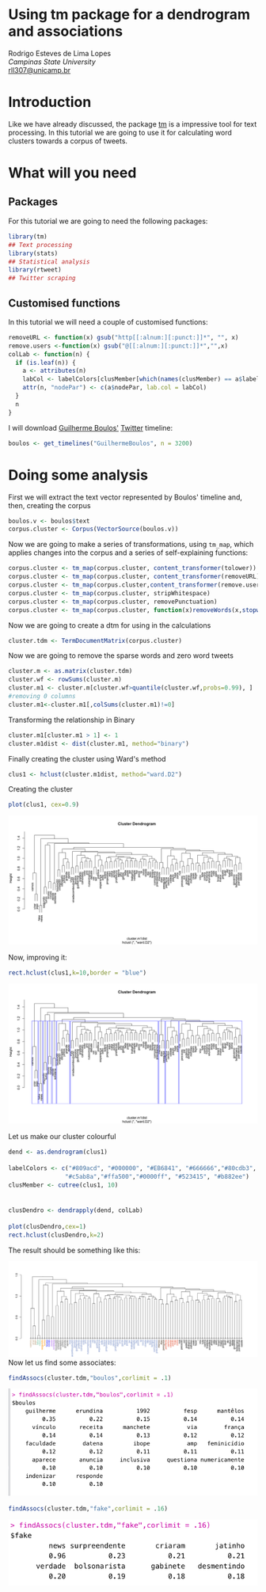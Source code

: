 
# Using tm package for a dendrogram and associations


 Rodrigo Esteves de Lima Lopes \
*Campinas State University* \
[rll307@unicamp.br](mailto:rll307@unicamp.br)


# Introduction

Like we have already discussed, the package [tm](http://tm.r-forge.r-project.org/index.html) is a impressive tool for text processing. In this tutorial we are going to use it for calculating word clusters towards a corpus of tweets. 

# What will you need

## Packages

For this tutorial we are going to need the following packages:


```r
library(tm)
## Text processing 
library(stats)
## Statistical analysis
library(rtweet)
## Twitter scraping
```


## Customised functions

In this tutorial we will need a couple of customised functions:


```r
removeURL <- function(x) gsub("http[[:alnum:][:punct:]]*", "", x) 
remove.users <-function(x) gsub("@[[:alnum:][:punct:]]*","",x)
colLab <- function(n) {
  if (is.leaf(n)) {
    a <- attributes(n)
    labCol <- labelColors[clusMember[which(names(clusMember) == a$label)]]
    attr(n, "nodePar") <- c(a$nodePar, lab.col = labCol)
  }
  n
}
```

I will download [Guilherme Boulos'](https://twitter.com/GuilhermeBoulos) [Twitter](https://twitter.com/) timeline:


```r
boulos <- get_timelines("GuilhermeBoulos", n = 3200)
```

# Doing some analysis

First we will extract the text vector represented by Boulos' timeline and, then, creating the corpus


```r
boulos.v <- boulos$text
corpus.cluster <- Corpus(VectorSource(boulos.v))
```

Now we are going to make a series of transformations, using `tm_map`, which applies changes into the corpus and a
series of self-explaining functions:


```r
corpus.cluster <- tm_map(corpus.cluster, content_transformer(tolower))
corpus.cluster <- tm_map(corpus.cluster, content_transformer(removeURL))
corpus.cluster <- tm_map(corpus.cluster,content_transformer(remove.users))
corpus.cluster <- tm_map(corpus.cluster, stripWhitespace)
corpus.cluster <- tm_map(corpus.cluster, removePunctuation)
corpus.cluster <- tm_map(corpus.cluster, function(x)removeWords(x,stopwords("pt")))
```

Now we are going to create a dtm for using in the calculations


```r
cluster.tdm <- TermDocumentMatrix(corpus.cluster)
```

Now we are going to remove the sparse words and zero word tweets


```r
cluster.m <- as.matrix(cluster.tdm)
cluster.wf <- rowSums(cluster.m)
cluster.m1 <- cluster.m[cluster.wf>quantile(cluster.wf,probs=0.99), ]
#removing 0 columns
cluster.m1<-cluster.m1[,colSums(cluster.m1)!=0]
```

Transforming the relationship in Binary


```r
cluster.m1[cluster.m1 > 1] <- 1
cluster.m1dist <- dist(cluster.m1, method="binary")
```

Finally creating the cluster using Ward's method


```r
clus1 <- hclust(cluster.m1dist, method="ward.D2")
```

Creating the cluster


```r
plot(clus1, cex=0.9)
```

![Cluster 1](images/cluster_boulos.png)

Now, improving it:


```r
rect.hclust(clus1,k=10,border = "blue")
```

![Cluster 2](images/cluster_boulos2.png)

Let us make our cluster colourful


```r
dend <- as.dendrogram(clus1)

labelColors <- c("#809acd", "#000000", "#EB6841", "#666666","#80cdb3", 
                "#c5ab8a","#ffa500","#0000ff", "#523415", "#b882ee")
clusMember <- cutree(clus1, 10)


clusDendro <- dendrapply(dend, colLab)

plot(clusDendro,cex=1)
rect.hclust(clusDendro,k=2)
```


The result should be something like this:

![Cluster 3](images/Cluster_boulos3.png)
Now let us find some associates:


```r
findAssocs(cluster.tdm,"boulos",corlimit = .1)
```

![Associates](images/ass_boulos.png)

```r
findAssocs(cluster.tdm,"fake",corlimit = .16)
```

![Associates](images/ass_news.png)
















